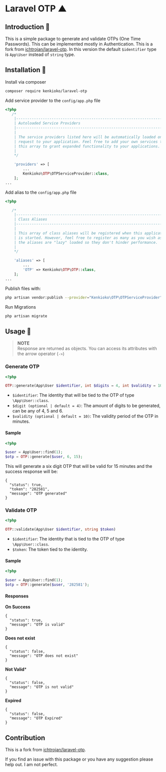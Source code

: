 # Laravel OTP ▲

## Introduction 🖖

This is a simple package to generate and validate OTPs (One Time Passwords). This can be implemented mostly in Authentication.
This is a fork from [ichtrojan/laravel-otp](https://github.com/ichtrojan/laravel-otp).
In this version the default `$identifier` type is `App\User` instead of `string` type.

## Installation 💽

Install via composer

```bash
composer require kenkioko/laravel-otp
```

Add service provider to the `config/app.php` file

```php
<?php
   /*
    |--------------------------------------------------------------------------
    | Autoloaded Service Providers
    |--------------------------------------------------------------------------
    |
    | The service providers listed here will be automatically loaded on the
    | request to your application. Feel free to add your own services to
    | this array to grant expanded functionality to your applications.
    |
    */

    'providers' => [
        ...
        Kenkioko\OTP\OTPServiceProvider::class,
    ];
...
```

Add alias to the `config/app.php` file

```php
<?php

   /*
    |--------------------------------------------------------------------------
    | Class Aliases
    |--------------------------------------------------------------------------
    |
    | This array of class aliases will be registered when this application
    | is started. However, feel free to register as many as you wish as
    | the aliases are "lazy" loaded so they don't hinder performance.
    |
    */

    'aliases' => [
        ...
        'OTP' => Kenkioko\OTP\OTP::class,
    ];
...
```

Publish files with:

```bash
php artisan vendor:publish --provider="Kenkioko\OTP\OTPServiceProvider"
```

Run Migrations

```bash
php artisan migrate
```

## Usage 🧨

>**NOTE**</br>
>Response are returned as objects. You can access its attributes with the arrow operator (`->`)

### Generate OTP

```php
<?php

OTP::generate(App\User $identifier, int $digits = 4, int $validity = 10)
```

* `$identifier`: The identity that will be tied to the OTP of type `\App\User::class`.
* `$digit (optional | default = 4)`: The amount of digits to be generated, can be any of 4, 5 and 6.
* `$validity (optional | default = 10)`: The validity period of the OTP in minutes.

#### Sample

```php
<?php

$user = App\User::find(1);
$otp = OTP::generate($user, 6, 15);
```

This will generate a six digit OTP that will be valid for 15 minutes and the success response will be:

```object
{
  "status": true,
  "token": "282581",
  "message": "OTP generated"
}
```

### Validate OTP

```php
<?php

OTP::validate(App\User $identifier, string $token)
```

* `$identifier`: The identity that is tied to the OTP of type `\App\User::class`.
* `$token`: The token tied to the identity.

#### Sample

```php
<?php

$user = App\User::find(1);
$otp = OTP::generate($user, '282581');
```

#### Responses

**On Success**

```object
{
  "status": true,
  "message": "OTP is valid"
}
```

**Does not exist**

```object
{
  "status": false,
  "message": "OTP does not exist"
}
```

**Not Valid***

```object
{
  "status": false,
  "message": "OTP is not valid"
}
```

**Expired**

```object
{
  "status": false,
  "message": "OTP Expired"
}
```

## Contribution

This is a fork from [ichtrojan/laravel-otp](https://github.com/ichtrojan/laravel-otp).

If you find an issue with this package or you have any suggestion please help out. I am not perfect.
